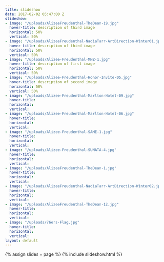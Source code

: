 ```yaml
---
title: slideshow
date: 2017-02-02 05:47:00 Z
slideshow:
- image: "/uploads/AlizeeFreudenthal-TheDean-19.jpg"
  hover-title: description of third image
  horizontal: 50%
  vertical: 50%
- image: "/uploads/AlizeeFreudenthal-NadiaTarr-ArtDirection-Winter01.jpg"
  hover-title: description of third image
  horizontal: 50%
  vertical: 50%
- image: "/uploads/Alizee-Freudenthal-MNZ-1.jpg"
  hover-title: description of first image
  horizontal: 50%
  vertical: 50%
- image: "/uploads/Alizee-Freudenthal-Honor-Invite-05.jpg"
  hover-title: description of second image
  horizontal: 50%
  vertical: 50%
- image: "/uploads/Alizee-Freudenthal-Marlton-Hotel-09.jpg"
  hover-title: 
  horizontal: 
  vertical: 
- image: "/uploads/Alizee-Freudenthal-Marlton-Hotel-06.jpg"
  hover-title: 
  horizontal: 
  vertical: 
- image: "/uploads/Alizee-Freudenthal-SAME-1.jpg"
  hover-title: 
  horizontal: 
  vertical: 
- image: "/uploads/Alizee-Freudenthal-SUNATA-4.jpg"
  hover-title: 
  horizontal: 
  vertical: 
- image: "/uploads/AlizeeFreudenthal-TheDean-1.jpg"
  hover-title: 
  horizontal: 
  vertical: 
- image: "/uploads/AlizeeFreudenthal-NadiaTarr-ArtDirection-Winter02.jpg"
  hover-title: 
  horizontal: 
  vertical: 
- image: "/uploads/AlizeeFreudenthal-TheDean-12.jpg"
  hover-title: 
  horizontal: 
  vertical: 
- image: "/uploads/76ers-Flag.jpg"
  hover-title: 
  horizontal: 
  vertical: 
layout: default
---
```


{% assign slides = page %}
{% include slideshow.html %}
